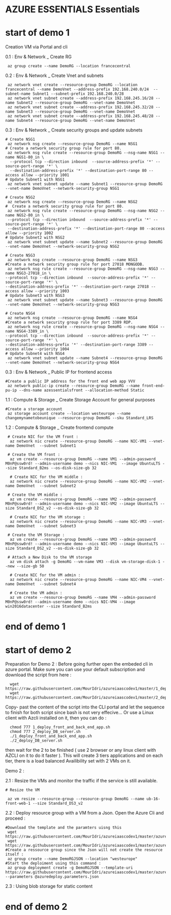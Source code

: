 # AZURE ESSENTIALS Essentials

# start of demo 1 

Creation VM via Portal and cli

   0.1 : Env & Network _ Create RG 
       
     az group create --name DemoRG --location francecentral

   0.2 : Env & Network _ Create Vnet and subnets
     
     az network vnet create --resource-group DemoRG --location francecentral --name DemoVnet --address-prefix 192.168.240.0/24  --subnet-name Subnet1 --subnet-prefix 192.168.240.0/28
     az network vnet subnet create --address-prefix 192.168.245.16/28 --name Subnet2 --resource-group DemoRG --vnet-name DemoVnet
     az network vnet subnet create --address-prefix 192.168.245.32/28 --name Subnet3 --resource-group DemoRG --vnet-name DemoVnet
     az network vnet subnet create --address-prefix 192.168.245.48/28 --name Subnet4 --resource-group DemoRG --vnet-name DemoVnet

   0.3 : Env & Network _ Create security groups and update subnets

    # Create NSG1
     az network nsg create --resource-group DemoRG --name NSG1
    # Create a network security group rule for port 80.
     az network nsg rule create --resource-group DemoRG --nsg-name NSG1 --name NGS1-80_in \
      --protocol tcp --direction inbound  --source-address-prefix '*' --source-port-range '*' \
      --destination-address-prefix '*' --destination-port-range 80 --access allow --priority 1001
    # Update Subnet1 with NSG1
     az network vnet subnet update --name Subnet1 --resource-group DemoRG --vnet-name DemoVnet --network-security-group NSG1

    # Create NSG2
     az network nsg create --resource-group DemoRG --name NSG2
    #  Create a network security group rule for port 80. 
     az network nsg rule create --resource-group DemoRG --nsg-name NSG2 --name NGS2-80_in \
     --protocol tcp --direction inbound  --source-address-prefix '*' --source-port-range '*' \
     --destination-address-prefix '*' --destination-port-range 80 --access allow --priority 1002
    # Update Subnet2 with NSG2
     az network vnet subnet update --name Subnet2 --resource-group DemoRG --vnet-name DemoVnet --network-security-group NSG2

    # Create NSG3
     az network nsg create --resource-group DemoRG --name NSG3
    #Create a network security group rule for port 27018 MONGODB.
     az network nsg rule create --resource-group DemoRG --nsg-name NSG3 --name NSG3-27018_in \
    --protocol tcp --direction inbound  --source-address-prefix '*' --source-port-range '*' \
    --destination-address-prefix '*' --destination-port-range 27018 --access allow --priority 1003
    # Update Subnet3 with NSG3
     az network vnet subnet update --name Subnet3 --resource-group DemoRG --vnet-name DemoVnet --network-security-group NSG3

    # Create NSG4
     az network nsg create --resource-group DemoRG --name NSG4
    #Create a network security group rule for port 3389 RDP.
     az network nsg rule create --resource-group DemoRG --nsg-name NSG4 --name NSG4-3389_in \
    --protocol tcp --direction inbound  --source-address-prefix '*' --source-port-range '*' \
    --destination-address-prefix '*' --destination-port-range 3389 --access allow --priority 1004
    # Update Subnet4 with NSG4
     az network vnet subnet update --name Subnet4 --resource-group DemoRG --vnet-name DemoVnet --network-security-group NSG4

   0.3 : Env & Network _ Public IP for frontend access
   
    #Create a public IP address for the front end web app VVV
     az network public-ip create --resource-group DemoRG --name front-end-pu-ip --dns-name azessentialsfront --allocation-method Static

   1.1 : Compute & Storage _ Create Storage Account for general purposes
   
    #Create a storage account 
     az storage account create --location westeurope --name changemynametobeunique --resource-group DemoRG --sku Standard_LRS

   1.2 : Compute & Storage _ Create frontend compute 
     
     # Create NIC for the VM front :
      az network nic create --resource-group DemoRG --name NIC-VM1 --vnet-name DemoVnet  --subnet Subnet1 
    
     # Create the VM front :
      az vm create --resource-group DemoRG --name VM1 --admin-password M0nP@ssw0rd! --admin-username demo --nics NIC-VM1  --image UbuntuLTS --size Standard_B2ms --os-disk-size-gb 32
 
      # Create NIC for the VM middle :
      az network nic create --resource-group DemoRG --name NIC-VM2 --vnet-name DemoVnet  --subnet Subnet2
      
     # Create the VM middle :
      az vm create --resource-group DemoRG --name VM2 --admin-password M0nP@ssw0rd! --admin-username demo --nics NIC-VM2 --image UbuntuLTS --size Standard_DS2_v2 --os-disk-size-gb 32
 
      # Create NIC for the VM storage :
      az network nic create --resource-group DemoRG --name NIC-VM3 --vnet-name DemoVnet  --subnet Subnet3 
      
     # Create the VM Storage :
      az vm create --resource-group DemoRG --name VM3 --admin-password M0nP@ssw0rd! --admin-username demo --nics NIC-VM3 --image UbuntuLTS --size Standard_DS2_v2 --os-disk-size-gb 32 
      
     # Attach a New Disk to the VM storage 
      az vm disk attach -g DemoRG --vm-name VM3 --disk vm-storage-disk-1 --new --size-gb 50
  
      # Create NIC for the VM admin :
      az network nic create --resource-group DemoRG --name NIC-VM4 --vnet-name DemoVnet  --subnet Subnet4
      
      # Create the VM admin :
      az vm create --resource-group DemoRG --name VM4 --admin-password M0nP@ssw0rd! --admin-username demo --nics NIC-VM4 --image win2016datacenter --size Standard_B2ms 

# end of demo 1

# start of demo 2

Preparation for Demo 2 : Before going further open the embeded cli in azure portal. Make sure you can use your default subscription and download the script from here : 

      wget https://raw.githubusercontent.com/MourIdri/azureiaascodev1/master/1_deploy_front_and_back_end_app.sh
      wget https://raw.githubusercontent.com/MourIdri/azureiaascodev1/master/2_deploy_DB_server.sh
      
Copy- past the content of the script into the CLI portal and let the sequence to finish for both script  since bash is not very effecive... Or use a Linux client with Azcli installed on it, then you can do : 

      chmod 777 1_deploy_front_and_back_end_app.sh
      chmod 777 2_deploy_DB_server.sh
      ./1_deploy_front_and_back_end_app.sh
      ./2_deploy_DB_server.sh

then wait for the 2 to be finished ( use 2 browser or any linux client with AZCLI on it to do it faster ). 
This will create 3 tiers applications and on each tier, there is a load balanced Availibility set with 2 VMs on it. 

Demo 2 : 

   2.1 : Resize the VMs and monitor the traffic if the service is still available. 
   
    # Resize the VM

     az vm resize --resource-group --resource-group DemoRG --name ub-16-front-web-1 --size Standard_DS3_v2

   2.2 : Deploy resource group with a VM from a Json. Open the Azure Cli and proceed : 
   
    #Download the template and the paramters uisng this 
     wget https://raw.githubusercontent.com/MourIdri/azureiaascodev1/master/azuredeploy.json
     wget https://raw.githubusercontent.com/MourIdri/azureiaascodev1/master/azuredeploy.parameters.json
    #Create a ressource group since the Json will not create the resource itself : 
     az group create --name DemoRGJSON --location "westeurope"
    #Start the deploiment using this command : 
     az group deployment create -g DemoRGJSON --template-uri https://raw.githubusercontent.com/MourIdri/azureiaascodev1/master/azuredeploy.json --parameters @azuredeploy.parameters.json

   2.3 : Using blob storage for static content

# end of demo 2
